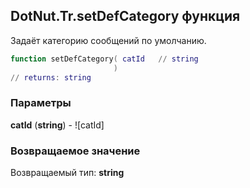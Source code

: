 ## DotNut.Tr.setDefCategory функция

Задаёт категорию сообщений по умолчанию.


```lua
function setDefCategory( catId   // string
                       )
// returns: string
```


### Параметры

**catId** (**string**) - ![catId]

### Возвращаемое значение

Возвращаемый тип: **string**

